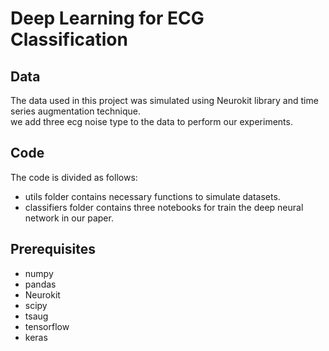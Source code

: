 # Deep Learning for ECG Classification


## Data
The data used in this project was simulated using Neurokit library and time series augmentation technique. \
we add three ecg noise type to the data to perform our experiments.  

## Code
The code is divided as follows:
* utils folder contains necessary functions to simulate datasets.
* classifiers folder contains three notebooks for train the deep neural network in our paper.


## Prerequisites
* numpy
* pandas
* Neurokit
* scipy
* tsaug
* tensorflow
* keras
